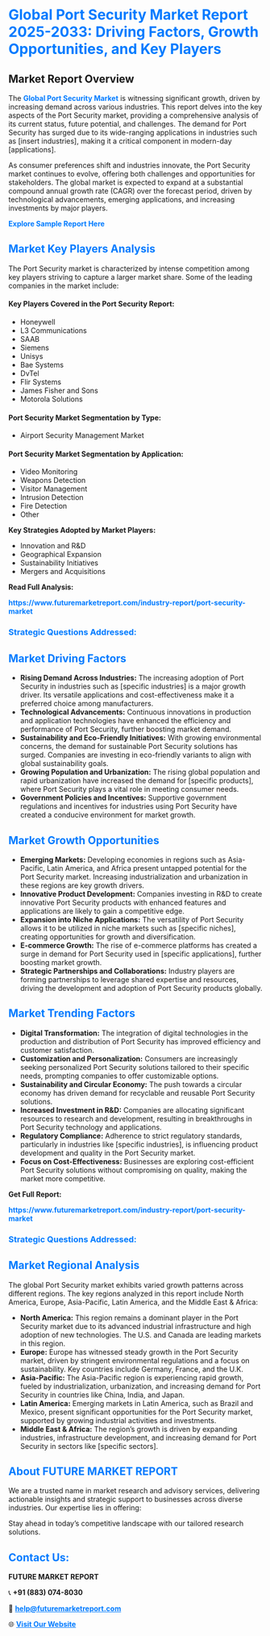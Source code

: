 <h1 style="color: #007BFF;">Global Port Security Market Report 2025-2033: Driving Factors, Growth Opportunities, and Key Players</h1>

<section id="overview">
<h2>Market Report Overview</h2>
<p>The <a href="https://www.futuremarketreport.com/industry-report/port-security-market" style="color: #007BFF; text-decoration: none;"><strong>Global Port Security Market</strong></a> is witnessing significant growth, driven by increasing demand across various industries. This report delves into the key aspects of the Port Security market, providing a comprehensive analysis of its current status, future potential, and challenges. The demand for Port Security has surged due to its wide-ranging applications in industries such as [insert industries], making it a critical component in modern-day [applications].</p>
<p>As consumer preferences shift and industries innovate, the Port Security market continues to evolve, offering both challenges and opportunities for stakeholders. The global market is expected to expand at a substantial compound annual growth rate (CAGR) over the forecast period, driven by technological advancements, emerging applications, and increasing investments by major players.</p>
</section>

<section id="overview">
<p><a href="https://www.futuremarketreport.com/request-sample/reportId=51044" style="color: #007BFF; text-decoration: none;"><strong>Explore Sample Report Here</strong></a></p>
</section>

<section id="key-players">
<h2 style="color: #007BFF;">Market Key Players Analysis</h2>
<p>The Port Security market is characterized by intense competition among key players striving to capture a larger market share. Some of the leading companies in the market include:</p>
<h4>Key Players Covered in the Port Security Report:</h4>
<ul><li>Honeywell</li><li>L3 Communications</li><li>SAAB</li><li>Siemens</li><li>Unisys</li><li>Bae Systems</li><li>DvTel</li><li>Flir Systems</li><li>James Fisher and Sons</li><li>Motorola Solutions</li></ul>
<h4>Port Security Market Segmentation by Type:</h4>
<ul><li>Airport Security Management Market</li></ul>

<h4>Port Security Market Segmentation by Application:</h4>
<ul><li>Video Monitoring</li><li>Weapons Detection</li><li>Visitor Management</li><li>Intrusion Detection</li><li>Fire Detection</li><li>Other</li></ul>
<p><strong>Key Strategies Adopted by Market Players:</strong></p>
<ul>
<li>Innovation and R&D</li>
<li>Geographical Expansion</li>
<li>Sustainability Initiatives</li>
<li>Mergers and Acquisitions</li>
</ul>
</section>

<section>
<p><strong>Read Full Analysis: </strong></p><a href="https://www.futuremarketreport.com/industry-report/port-security-market" style="color: #007BFF; text-decoration: none;"><strong>https://www.futuremarketreport.com/industry-report/port-security-market</strong></a>
<h3 style="color: #007BFF;">Strategic Questions Addressed:</h3>
</section>

<section id="driving-factors">
<h2 style="color: #007BFF;">Market Driving Factors</h2>
<ul>
<li><strong>Rising Demand Across Industries:</strong> The increasing adoption of Port Security in industries such as [specific industries] is a major growth driver. Its versatile applications and cost-effectiveness make it a preferred choice among manufacturers.</li>
<li><strong>Technological Advancements:</strong> Continuous innovations in production and application technologies have enhanced the efficiency and performance of Port Security, further boosting market demand.</li>
<li><strong>Sustainability and Eco-Friendly Initiatives:</strong> With growing environmental concerns, the demand for sustainable Port Security solutions has surged. Companies are investing in eco-friendly variants to align with global sustainability goals.</li>
<li><strong>Growing Population and Urbanization:</strong> The rising global population and rapid urbanization have increased the demand for [specific products], where Port Security plays a vital role in meeting consumer needs.</li>
<li><strong>Government Policies and Incentives:</strong> Supportive government regulations and incentives for industries using Port Security have created a conducive environment for market growth.</li>
</ul>
</section>

<section id="growth-opportunities">
<h2 style="color: #007BFF;">Market Growth Opportunities</h2>
<ul>
<li><strong>Emerging Markets:</strong> Developing economies in regions such as Asia-Pacific, Latin America, and Africa present untapped potential for the Port Security market. Increasing industrialization and urbanization in these regions are key growth drivers.</li>
<li><strong>Innovative Product Development:</strong> Companies investing in R&D to create innovative Port Security products with enhanced features and applications are likely to gain a competitive edge.</li>
<li><strong>Expansion into Niche Applications:</strong> The versatility of Port Security allows it to be utilized in niche markets such as [specific niches], creating opportunities for growth and diversification.</li>
<li><strong>E-commerce Growth:</strong> The rise of e-commerce platforms has created a surge in demand for Port Security used in [specific applications], further boosting market growth.</li>
<li><strong>Strategic Partnerships and Collaborations:</strong> Industry players are forming partnerships to leverage shared expertise and resources, driving the development and adoption of Port Security products globally.</li>
</ul>
</section>

<section id="trending-factors">
<h2 style="color: #007BFF;">Market Trending Factors</h2>
<ul>
<li><strong>Digital Transformation:</strong> The integration of digital technologies in the production and distribution of Port Security has improved efficiency and customer satisfaction.</li>
<li><strong>Customization and Personalization:</strong> Consumers are increasingly seeking personalized Port Security solutions tailored to their specific needs, prompting companies to offer customizable options.</li>
<li><strong>Sustainability and Circular Economy:</strong> The push towards a circular economy has driven demand for recyclable and reusable Port Security solutions.</li>
<li><strong>Increased Investment in R&D:</strong> Companies are allocating significant resources to research and development, resulting in breakthroughs in Port Security technology and applications.</li>
<li><strong>Regulatory Compliance:</strong> Adherence to strict regulatory standards, particularly in industries like [specific industries], is influencing product development and quality in the Port Security market.</li>
<li><strong>Focus on Cost-Effectiveness:</strong> Businesses are exploring cost-efficient Port Security solutions without compromising on quality, making the market more competitive.</li>
</ul>
</section>

<section>
<p><strong>Get Full Report: </strong></p><a href="https://www.futuremarketreport.com/industry-report/port-security-market" style="color: #007BFF; text-decoration: none;"><strong>https://www.futuremarketreport.com/industry-report/port-security-market</strong></a>
<h3 style="color: #007BFF;">Strategic Questions Addressed:</h3>
</section>


<section id="regional-analysis">
<h2 style="color: #007BFF;">Market Regional Analysis</h2>
<p>The global Port Security market exhibits varied growth patterns across different regions. The key regions analyzed in this report include North America, Europe, Asia-Pacific, Latin America, and the Middle East & Africa:</p>
<ul>
<li><strong>North America:</strong> This region remains a dominant player in the Port Security market due to its advanced industrial infrastructure and high adoption of new technologies. The U.S. and Canada are leading markets in this region.</li>
<li><strong>Europe:</strong> Europe has witnessed steady growth in the Port Security market, driven by stringent environmental regulations and a focus on sustainability. Key countries include Germany, France, and the U.K.</li>
<li><strong>Asia-Pacific:</strong> The Asia-Pacific region is experiencing rapid growth, fueled by industrialization, urbanization, and increasing demand for Port Security in countries like China, India, and Japan.</li>
<li><strong>Latin America:</strong> Emerging markets in Latin America, such as Brazil and Mexico, present significant opportunities for the Port Security market, supported by growing industrial activities and investments.</li>
<li><strong>Middle East & Africa:</strong> The region’s growth is driven by expanding industries, infrastructure development, and increasing demand for Port Security in sectors like [specific sectors].</li>
</ul>
</section>

<footer>
<h2 style="color: #007BFF;">About FUTURE MARKET REPORT</h2>
<p>We are a trusted name in market research and advisory services, delivering actionable insights and strategic support to businesses across diverse industries. Our expertise lies in offering:</p>

<p>Stay ahead in today’s competitive landscape with our tailored research solutions.</p>

<h2 style="color: #007BFF;">Contact Us:</h2>
<p><strong>FUTURE MARKET REPORT</strong></p>
<p>📞 <strong>+91 (883) 074-8030</strong></p>
<p>📧 <strong><a href="mailto:help@futuremarketreport.com" style="color: #007BFF;">help@futuremarketreport.com</a></strong></p>
<p>🌐 <strong><a href="https://www.futuremarketreport.com/" style="color: #007BFF;">Visit Our Website</a></strong></p>
</footer>